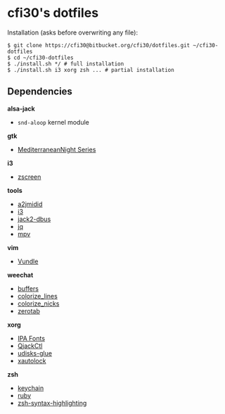 cfi30's dotfiles
================

Installation (asks before overwriting any file):
```
$ git clone https://cfi30@bitbucket.org/cfi30/dotfiles.git ~/cfi30-dotfiles
$ cd ~/cfi30-dotfiles
$ ./install.sh */ # full installation
$ ./install.sh i3 xorg zsh ... # partial installation
```

Dependencies
------------

**alsa-jack**

- `snd-aloop` kernel module

**gtk**

- [MediterraneanNight Series](http://gnome-look.org/content/show.php/MediterraneanNight+Series?content=156782)

**i3**

- [zscreen](https://github.com/ChrisZeta/Scrot-and-imgur-zenity-GUI)

**tools**
- [a2jmidid](http://home.gna.org/a2jmidid/)
- [i3](http://i3wm.org/)
- [jack2-dbus](http://jackaudio.org/)
- [jq](http://stedolan.github.io/jq/)
- [mpv](http://mpv.io/)

**vim**

- [Vundle](https://github.com/gmarik/vundle)

**weechat**

- [buffers](http://www.weechat.org/scripts/source/buffers.pl.html/)
- [colorize_lines](http://www.weechat.org/scripts/source/colorize_lines.pl.html/)
- [colorize_nicks](http://www.weechat.org/scripts/source/colorize_nicks.py.html/)
- [zerotab](http://www.weechat.org/scripts/source/zerotab.py.html/)

**xorg**

- [IPA Fonts](http://ipafont.ipa.go.jp/)
- [QjackCtl](http://qjackctl.sourceforge.net/)
- [udisks-glue](https://github.com/fernandotcl/udisks-glue)
- [xautolock](https://www.archlinux.org/packages/community/x86_64/xautolock/)

**zsh**

- [keychain](https://github.com/funtoo/keychain)
- [ruby](https://www.ruby-lang.org/)
- [zsh-syntax-highlighting](https://github.com/zsh-users/zsh-syntax-highlighting)
